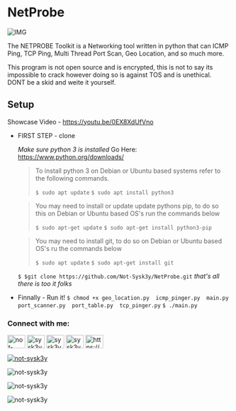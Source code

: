 # NetProbe

![IMG](https://i.postimg.cc/MKW0ZVhB/Black-Gradient-Minimalist-Corporate-Business-Personal-Profile-New-Linked-In-Banner.png)

The NETPROBE Toolkit is a Networking tool written in python that can ICMP Ping, TCP Ping, Multi Thread 
Port Scan, Geo Location, and so much more.

This program is not open source and is encrypted, 
this is not to say its impossible to crack however 
doing so is against TOS and is unethical. DONT be 
a skid and weite it yourself.

## Setup

Showcase Video - https://youtu.be/0EX8XdUfVno

- FIRST STEP - clone

  *Make sure python 3 is installed* Go Here: https://www.python.org/downloads/
  
  >  To install python 3 on Debian or Ubuntu based systems refer to the following commands.
  > 
  > `$ sudo apt update` `$ sudo apt install python3`

  > You may need to install or update update pythons pip, to do so this on Debian or Ubuntu based OS's run the commands below
  > 
  > `$ sudo apt-get update` `$ sudo apt-get install python3-pip`

  > You may need to install git, to do so on Debian or Ubuntu based OS's ru the commands below
  > 
  > `$ sudo apt update` `$ sudo apt-get install git`
  
  `$ $git clone https://github.com/Not-Sysk3y/NetProbe.git`
  *that's all there is too it folks*

- Finnally - Run it!
`$ chmod +x geo_location.py  icmp_pinger.py  main.py  port_scanner.py  port_table.py  tcp_pinger.py`
`$ ./main.py`

<h3 align="left">Connect with me:</h3>
<p align="left">
<a href="https://twitter.com/not-sysk3y" target="blank"><img align="center" src="https://raw.githubusercontent.com/rahuldkjain/github-profile-readme-generator/master/src/images/icons/Social/twitter.svg" alt="not-sysk3y" height="30" width="40" /></a>
<a href="https://fb.com/sysk3y" target="blank"><img align="center" src="https://raw.githubusercontent.com/rahuldkjain/github-profile-readme-generator/master/src/images/icons/Social/facebook.svg" alt="sysk3y" height="30" width="40" /></a>
<a href="https://instagram.com/sysk3y.xyz" target="blank"><img align="center" src="https://raw.githubusercontent.com/rahuldkjain/github-profile-readme-generator/master/src/images/icons/Social/instagram.svg" alt="sysk3y.xyz" height="30" width="40" /></a>
<a href="https://www.youtube.com/c/sysk3y - prod" target="blank"><img align="center" src="https://raw.githubusercontent.com/rahuldkjain/github-profile-readme-generator/master/src/images/icons/Social/youtube.svg" alt="sysk3y - prod" height="30" width="40" /></a>
<a href="https://discord.gg/https://discord.gg/PhrahPeFEJ" target="blank"><img align="center" src="https://raw.githubusercontent.com/rahuldkjain/github-profile-readme-generator/master/src/images/icons/Social/discord.svg" alt="https://discord.gg/PhrahPeFEJ" height="30" width="40" /></a>
</p>

<p align="left"> <a href="https://twitter.com/not-sysk3y" target="blank"><img src="https://img.shields.io/twitter/follow/not-sysk3y?logo=twitter&style=for-the-badge" alt="not-sysk3y" /></a> </p>

<p align="left"> <img src="https://komarev.com/ghpvc/?username=not-sysk3y&label=Profile%20views&color=0e75b6&style=flat" alt="not-sysk3y" /> </p>

<p>&nbsp;<img align="left" src="https://github-readme-stats.vercel.app/api?username=not-sysk3y&show_icons=true&locale=en" alt="not-sysk3y" /></p>

<p><img align="left" src="https://github-readme-stats.vercel.app/api/top-langs?username=not-sysk3y&show_icons=true&locale=en&layout=compact" alt="not-sysk3y" /></p>
